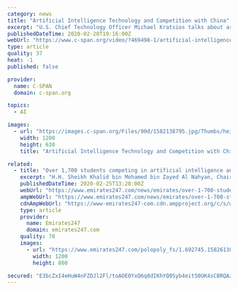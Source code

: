 ```yaml
---
category: news
title: "Artificial Intelligence Technology and Competition with China"
excerpt: "U.S. Chief Technology Officer Michael Kratsios talks about artificial intelligence technology and tackling Chinese competition."
publishedDateTime: 2020-02-20T19:16:00Z
webUrl: "https://www.c-span.org/video/?469498-1/artificial-intelligence-technology-competition-china"
type: article
quality: 37
heat: -1
published: false

provider:
  name: C-SPAN
  domain: c-span.org

topics:
  - AI

images:
  - url: "https://images.c-span.org/Files/90d/1582138795.jpg/Thumbs/height.630.no_border.width.1200.jpg"
    width: 1200
    height: 630
    title: "Artificial Intelligence Technology and Competition with China"

related:
  - title: "Over 1,700 students competing in artificial intelligence and robot competitions"
    excerpt: "H.H. Sheikh Khalid bin Mohamed bin Zayed Al Nahyan, Chairman of Abu Dhabi Executive Office, opened the activities of the 6th national championship of the series of artificial intelligence, AI, and robot competitions 2020, organised by the Ministry of Education at the Abu Dhabi National Exhibition Centre, ADNEC. Held under the patronage of H.H ..."
    publishedDateTime: 2020-02-25T13:28:00Z
    webUrl: "https://www.emirates247.com/news/emirates/over-1-700-students-competing-in-artificial-intelligence-and-robot-competitions-2020-02-25-1.692744"
    ampWebUrl: "https://www.emirates247.com/news/emirates/over-1-700-students-competing-in-artificial-intelligence-and-robot-competitions-2020-02-25-1.692744?ot=ot.AMPPageLayout"
    cdnAmpWebUrl: "https://www-emirates247-com.cdn.ampproject.org/c/s/www.emirates247.com/news/emirates/over-1-700-students-competing-in-artificial-intelligence-and-robot-competitions-2020-02-25-1.692744?ot=ot.AMPPageLayout"
    type: article
    provider:
      name: Emirates247
      domain: emirates247.com
    quality: 70
    images:
      - url: "https://www.emirates247.com/polopoly_fs/1.692745.1582613803!/image/image.gif"
        width: 1200
        height: 800

secured: "E3bcZxI4eHuW4nFZDJl2Fl/toAOE0YxQ6q8dIKhYQ0Syb4eit50UK4sCBRQAz4YzuZ3dqsSB+oASx+uZZoY1Jaw/A/1Hwvs/vGDosZJCDbaAj9Un+OqNkBL6PLja/CrZNkiuexKSLGnX2T6MRCpbfW8SMxMBTN/afcmC16+wTXo2oz1A8ksw8ddQxMkmJqvQxieyALOYJD0RXo3OyBspEZJbWHj39dcsKwkqxozgD8eG0rjv1Omno3VQx/UMUw3SwAgI/TlzbitKJeD5XTMnWg8jXGKQ/s5LdrL1BJEm00+f4K/F05pRY8hWUQOphqhneVWFL2U5cOfeqb9yZ2PcwRTXdPf7mwL5jQrwhsAJaUbOZ5uLLh0ApqJ6dvnLjU75BloHQlt9+LDQ5ynOFrWmAtwgUHqTOnxVvnusifThPjQQ6A8Rwu9z+3EMYVhHmUqe7XjkXKlV+x5A3CNkFn3TQo3G1reGw6SVl2VzvD1o+vM=;IAvb3YjdCJC6o9vXQlBr6A=="
---
```


